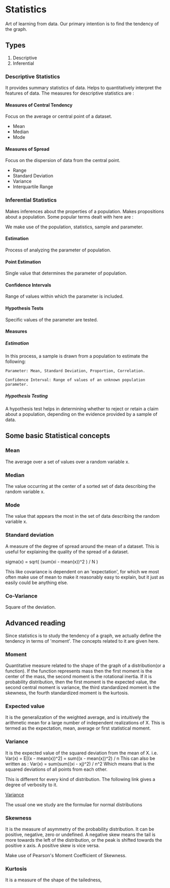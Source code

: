 # Statistics

Art of learning from data. Our primary intention is to find the tendency of the graph.

## Types

1. Descriptive
2. Inferential

### Descriptive Statistics

It provides summary statistics of data. Helps to quantitatively interpret the features of data.
The measures for descriptive statistics are :

#### Measures of Central Tendency

Focus on the average or central point of a dataset.

* Mean
* Median
* Mode

#### Measures of Spread

Focus on the dispersion of data from the central point.

* Range
* Standard Deviation
* Variance
* Interquartile Range


### Inferential Statistics

Makes inferences about the properties of a population. Makes propositions about a population. Some popular terms dealt with here are :

We make use of the population, statistics, sample and parameter.

#### Estimation

Process of analyzing the parameter of population.

#### Point Estimation

Single value that determines the parameter of population.

#### Confidence Intervals

Range of values within which the parameter is included.

#### Hypothesis Tests

Specific values of the parameter are tested.

#### Measures

##### Estimation

In this process, a sample is drawn from a population to estimate the following:

    Parameter: Mean, Standard Deviation, Proportion, Correlation.

    Confidence Interval: Range of values of an unknown population parameter.

##### Hypothesis Testing

A hypothesis test helps in determining whether to reject or retain a claim about a population, depending on the evidence provided by a sample of data.

## Some basic Statistical concepts

### Mean

The average over a set of values over a random variable x.

### Median

The value occurring at the center of a sorted set of data describing the random variable x.

### Mode

The value that appears the most in the set of data describing the random variable x.


### Standard deviation

A measure of the degree of spread around the mean of a dataset. This is useful for explaining the quality of the spread of a dataset.

sigma(x) = sqrt( (sum(xi - mean(x))^2 ) / N )

This like covariance is dependent on an 'expectation', for which we most often make use of mean to make it reasonably easy to explain, but it just as easily could be anything else.

### Co-Variance

Square of the deviation.




## Advanced reading

Since statistics is to study the tendency of a graph, we actually define the tendency in terms of 'moment'. The concepts related to it are given here.

### Moment

Quantitative measure related to the shape of the graph of a distribution(or a function).
If the function represents mass then the first moment is the center of the mass, the second moment is the rotational inertia.
If it is probability distribution, then the first moment is the expected value, the second central moment is variance, the third standardized moment is the skewness, the fourth standardized moment is the kurtosis.

### Expected value

It is the generalization of the weighted average, and is intuitively the arithmetic mean for a large number of independent realizations of X. This is termed as the expectation, mean, average or first statistical moment.

### Variance

It is the expected value of the squared deviation from the mean of X.
i.e. Var(x) = E[(x - mean(x))^2] = sum((x - mean(x))^2) / n
This can also be written as :
Var(x) = sum(sum((xi - xj)^2) / n^2
Which means that is the squared deviations of all points from each other.

This is different for every kind of distribution. The following link gives a degree of verbosity to it.

[Variance](https://en.wikipedia.org/wiki/Variance)

The usual one we study are the formulae for normal distributions

### Skewness

It is the measure of asymmetry of the probability distribution. It can be positive, negative, zero or undefined.
A negative skew means the tail is more towards the left of the distribution, or the peak is shifted towards the positive x axis.
A positive skew is vice versa.

Make use of Pearson's Moment Coefficient of Skewness.

### Kurtosis

It is a measure of the shape of the tailedness,
